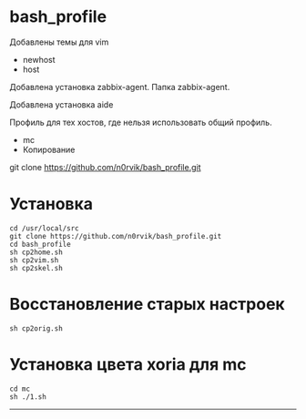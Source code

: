 # bash_profile

Добавлены темы для vim

- newhost
- host

Добавлена установка zabbix-agent. Папка zabbix-agent.

Добавлена установка aide

Профиль для тех хостов, где нельзя использовать общий профиль.

- mc
- Копирование

git clone https://github.com/n0rvik/bash_profile.git

# Установка

```
cd /usr/local/src
git clone https://github.com/n0rvik/bash_profile.git
cd bash_profile
sh cp2home.sh
sh cp2vim.sh
sh cp2skel.sh
```

# Восстановление старых настроек

```
sh cp2orig.sh
```

# Установка цвета xoria для mc

```
cd mc
sh ./1.sh
```

------------------------------------------------------------------------------